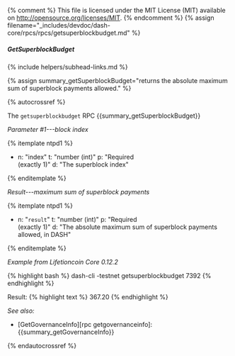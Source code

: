 {% comment %}
This file is licensed under the MIT License (MIT) available on
http://opensource.org/licenses/MIT.
{% endcomment %}
{% assign filename="_includes/devdoc/dash-core/rpcs/rpcs/getsuperblockbudget.md" %}

##### GetSuperblockBudget
{% include helpers/subhead-links.md %}

{% assign summary_getSuperblockBudget="returns the absolute maximum sum of superblock payments allowed." %}

{% autocrossref %}

The `getsuperblockbudget` RPC {{summary_getSuperblockBudget}}

*Parameter #1---block index*

{% itemplate ntpd1 %}
- n: "index"
  t: "number (int)"
  p: "Required<br>(exactly 1)"
  d: "The superblock index"

{% enditemplate %}

*Result---maximum sum of superblock payments*

{% itemplate ntpd1 %}
- n: "`result`"
  t: "number (int)"
  p: "Required<br>(exactly 1)"
  d: "The absolute maximum sum of superblock payments allowed, in DASH"

{% enditemplate %}

*Example from Lifetioncoin Core 0.12.2*

{% highlight bash %}
dash-cli -testnet getsuperblockbudget 7392
{% endhighlight %}

Result:
{% highlight text %}
367.20
{% endhighlight %}

*See also:*

* [GetGovernanceInfo][rpc getgovernanceinfo]: {{summary_getGovernanceInfo}}

{% endautocrossref %}
